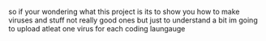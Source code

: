 so if your wondering what this project is its to show you how to make viruses and stuff not really good ones but just to understand a bit im going to upload atleat one virus for each coding laungauge 
